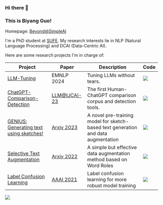 ### Hi there 👋 
### This is Biyang Guo!

Homepage: [Beyond@SimpleAI](https://beyondguo.github.io/)

I'm a PhD student at [SUFE](https://www.sufe.edu.cn/). My research interests lie in NLP (Natural Language Processing) and DCAI (Data-Centric AI).

Here are some research projects I'm in charge of:



|Project|Paper|Description|Code|
|--|--|--|--|
|[LLM-Tuning](https://github.com/beyondguo/LLM-Tuning)|EMNLP 2024|Tuning LLMs without tears.|![](https://img.shields.io/github/stars/beyondguo/LLM-Tuning?style=social)|
|[ChatGPT-Comparison-Detection](https://github.com/Hello-SimpleAI/chatgpt-comparison-detection)|[LLM@IJCAI-23](https://arxiv.org/abs/2301.07597)|The first Human-ChatGPT comparison corpus and detection tools.|![](https://img.shields.io/github/stars/Hello-SimpleAI/chatgpt-comparison-detection?style=social)|
|[GENIUS: Generating text using sketches!](https://github.com/beyondguo/genius)|[Arxiv 2023](https://arxiv.org/abs/2211.10330)|A novel pre-training model for sketch-based text generation and data augmentation|![](https://img.shields.io/github/stars/beyondguo/genius?style=social)|
|[Selective Text Augmentation](https://github.com/beyondguo/STA)|[Arxiv 2022](https://arxiv.org/abs/2209.01560)|A simple but effective data augmentation method based on Word Roles|![](https://img.shields.io/github/stars/beyondguo/STA?style=social)|
|[Label Confusion Learning](https://github.com/beyondguo/label_confusion_learning)|[AAAI 2021](https://ojs.aaai.org/index.php/AAAI/article/view/17529)|Label confusion learning for more robust model training|![](https://img.shields.io/github/stars/beyondguo/label_confusion_learning?style=social)|




<p>
	<img src="https://github-readme-stats-git-masterorgs-github-readme-stats-team.vercel.app/api?username=beyondguo&include_orgs=true&show_icons=true&hide_border=true&theme=dark" />
</p>

